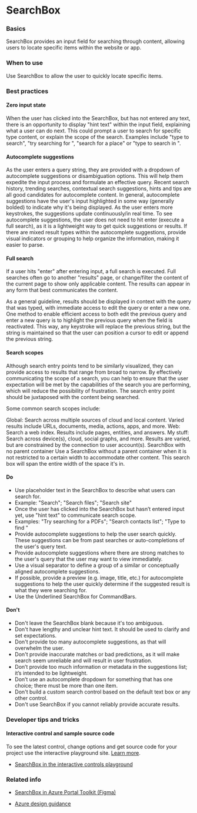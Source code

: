 ﻿# SearchBox

 
<a name="basics"></a>
### Basics
SearchBox provides an input field for searching through content, allowing users to locate specific items within the website or app.


<!-- TODO get an IMAGE to embed here -->

<!-- TODO get an SAMPLE CODE to embed here -->

 
<a name="when-to-use"></a>
### When to use
Use SearchBox to allow the user to quickly locate specific items.


 
<a name="best-practices"></a>
### Best practices

<a name="best-practices-zero-input-state"></a>
#### Zero input state
When the user has clicked into the SearchBox, but has not entered any text, there is an opportunity to display "hint text" within the input field, explaining what a user can do next. This could prompt a user to search for specific type content, or explain the scope of the search. Examples include "type to search", "try searching for <x>", "search for a place" or "type to search in <x location>".

<a name="best-practices-autocomplete-suggestions"></a>
#### Autocomplete suggestions
As the user enters a query string, they are provided with a dropdown of autocomplete suggestions or disambiguation options. This will help them expedite the input process and formulate an effective query. Recent search history, trending searches, contextual search suggestions, hints and tips are all good candidates for autocomplete content. In general, autocomplete suggestions have the user's input highlighted in some way (generally bolded) to indicate why it's being displayed. As the user enters more keystrokes, the suggestions update continuously/in real time. To see autocomplete suggestions, the user does not need to hit enter (execute a full search), as it is a lightweight way to get quick suggestions or results. If there are mixed result types within the autocomplete suggestions, provide visual indicators or grouping to help organize the information, making it easier to parse.

<a name="best-practices-full-search"></a>
#### Full search
If a user hits "enter" after entering input, a full search is executed. Full searches often go to another "results" page, or change/filter the content of the current page to show only applicable content. The results can appear in any form that best communicates the content.

As a general guideline, results should be displayed in context with the query that was typed, with immediate access to edit the query or enter a new one. One method to enable efficient access to both edit the previous query and enter a new query is to highlight the previous query when the field is reactivated. This way, any keystroke will replace the previous string, but the string is maintained so that the user can position a cursor to edit or append the previous string.

<a name="best-practices-search-scopes"></a>
#### Search scopes
Although search entry points tend to be similarly visualized, they can provide access to results that range from broad to narrow. By effectively communicating the scope of a search, you can help to ensure that the user expectation will be met by the capabilities of the search you are performing, which will reduce the possibility of frustration. The search entry point should be juxtaposed with the content being searched.

Some common search scopes include:

Global: Search across multiple sources of cloud and local content. Varied results include URLs, documents, media, actions, apps, and more.
Web: Search a web index. Results include pages, entities, and answers.
My stuff: Search across device(s), cloud, social graphs, and more. Results are varied, but are constrained by the connection to user account(s).
SearchBox with no parent container
Use a SearchBox without a parent container when it is not restricted to a certain width to accommodate other content. This search box will span the entire width of the space it's in.

<a name="best-practices-do"></a>
#### Do

* Use placeholder text in the SearchBox to describe what users can search for.
* Example: "Search"; "Search files"; "Search site"
* Once the user has clicked into the SearchBox but hasn’t entered input yet, use "hint text" to communicate search scope.
* Examples: "Try searching for a PDFs"; "Search contacts list"; "Type to find <content type>"
* Provide autocomplete suggestions to help the user search quickly. These suggestions can be from past searches or auto-completions of the user's query text.
* Provide autocomplete suggestions where there are strong matches to the user's query that the user may want to view immediately.
* Use a visual separator to define a group of a similar or conceptually aligned autocomplete suggestions.
* If possible, provide a preview (e.g. image, title, etc.) for autocomplete suggestions to help the user quickly determine if the suggested result is what they were searching for.
* Use the Underlined SearchBox for CommandBars.

<a name="best-practices-don-t"></a>
#### Don&#39;t

* Don't leave the SearchBox blank because it's too ambiguous.
* Don't have lengthy and unclear hint text. It should be used to clarify and set expectations.
* Don't provide too many autocomplete suggestions, as that will overwhelm the user.
* Don't provide inaccurate matches or bad predictions, as it will make search seem unreliable and will result in user frustration.
* Don’t provide too much information or metadata in the suggestions list; it’s intended to be lightweight.
* Don’t use an autocomplete dropdown for something that has one choice; there must be more than one item.
* Don't build a custom search control based on the default text box or any other control.
* Don't use SearchBox if you cannot reliably provide accurate results.


 
<a name="developer-tips-and-tricks"></a>
### Developer tips and tricks



<a name="developer-tips-and-tricks-interactive-control-and-sample-source-code"></a>
#### Interactive control and sample source code
To see the latest control, change options and get source code for your project use the interactive playground site.  [Learn more](./top-extensions-controls-playground.md).

*  <a href="https://ms.portal.azure.com/?Microsoft_Azure_Playground=true#blade/Microsoft_Azure_Playground/ControlsIndexBlade/SearchBox_create_Playground" target="_blank">SearchBox in the interactive controls playground</a>

 


 
<a name="related-info"></a>
### Related info

* <a href="https://www.figma.com/file/Bwn8rmUOYtnPRwA3JoQTBn/Azure-Portal-Toolkit?node-id=3492%3A393913" target="_blank">SearchBox in Azure Portal Toolkit (Figma)</a> 

* [Azure design guidance](http://aka.ms/portalfx/design)


